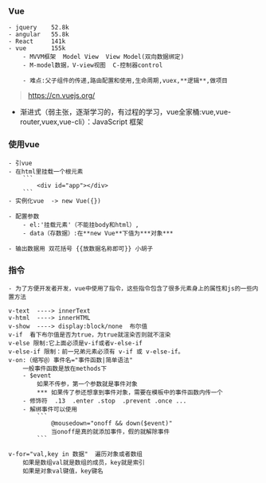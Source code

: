 ### Vue

    - jquery    52.8k
    - angular   55.8k
    - React     141k
    - vue       155k
        - MVVM框架  Model View  View Model(双向数据绑定)
        - M-model数据，V-view视图  C-控制器control

        - 难点:父子组件的传递,路由配置和使用,生命周期,vuex,**逻辑**,做项目

> https://cn.vuejs.org/

- 渐进式（弱主张，逐渐学习的，有过程的学习，vue全家桶:vue,vue-router,vuex,vue-cli）：JavaScript 框架

### 使用vue
    - 引vue
    - 在html里挂载一个根元素
        ```
            <div id="app"></div>
        ```
    - 实例化vue  -> new Vue({})

    - 配置参数
        - el:'挂载元素'（不能挂body和html）,
        - data（存数据）:在**new Vue**下值为***对象***

    - 输出数据用 双花括号 {{放数据名称即可}} 小胡子

### 指令
    - 为了方便开发者开发，vue中使用了指令，这些指令包含了很多元素身上的属性和js的一些内置方法

    v-text  ----> innerText
    v-html  ----> innerHTML
    v-show  ----> display:block/none  布尔值
    v-if  看下布尔值是否为true，为true就渲染否则就不渲染
    v-else 限制:它上面必须是v-if或者v-else-if
    v-else-if 限制：前一兄弟元素必须有 v-if 或 v-else-if。
    v-on:（缩写@）事件名="事件函数|简单语法"
        一般事件函数是放在methods下
        - $event  
            如果不传参，第一个参数就是事件对象
            *** 如果传了参还想拿到事件对象，需要在模板中的事件函数内传一个
        - 修饰符  .13  .enter .stop  .prevent .once ...
        - 解绑事件可以使用
            ```
                @mousedown="onoff && down($event)"
                当onoff是真的就添加事件，假的就解除事件
            ```

    v-for="val,key in 数据"  遍历对象或者数组
        如果是数组val就是数组的成员，key就是索引
        如果是对象val键值，key键名







